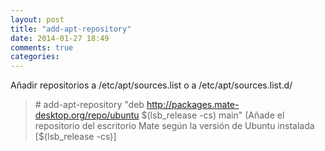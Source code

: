 ```yaml
---
layout: post
title: "add-apt-repository"
date: 2014-01-27 18:49
comments: true
categories: 
---
```

Añadir repositorios a /etc/apt/sources.list o a /etc/apt/sources.list.d/

>\# add-apt-repository "deb http://packages.mate-desktop.org/repo/ubuntu $(lsb_release -cs) main" (Añade el repositorio del escritorio Mate según la versión de Ubuntu instalada [$(lsb_release -cs)]

